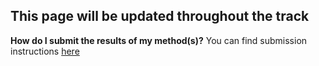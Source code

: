 ## This page will be updated throughout the track 
**How do I submit the results of my method(s)?**
You can find submission instructions [here](http://orca.st.usm.edu/~bli/SceneIBR2019/rank_list_format.html )